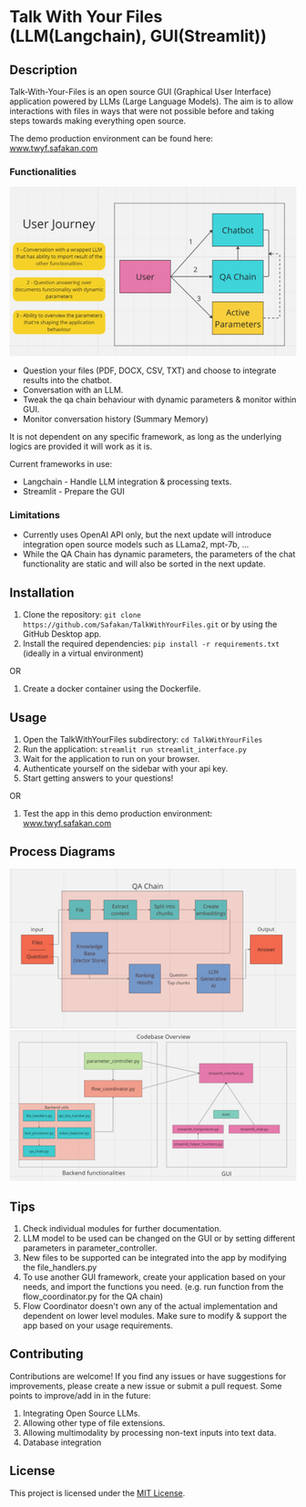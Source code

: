 # Talk With Your Files (LLM(Langchain), GUI(Streamlit))

## Description
Talk-With-Your-Files is an open source GUI (Graphical User Interface) application powered by LLMs (Large Language Models). The aim is to allow interactions with files in ways that were not possible before and taking steps towards making everything open source. 

The demo production environment can be found here: www.twyf.safakan.com


### Functionalities
![User Journey](images/user_journey.png)
- Question your files (PDF, DOCX, CSV, TXT) and choose to integrate results into the chatbot.
- Conversation with an LLM.
- Tweak the qa chain behaviour with dynamic parameters & monitor within GUI.
- Monitor conversation history (Summary Memory)

It is not dependent on any specific framework, as long as the underlying logics are provided it will work as it is.

Current frameworks in use:
- Langchain - Handle LLM integration & processing texts.
- Streamlit - Prepare the GUI

### Limitations
- Currently uses OpenAI API only, but the next update will introduce integration open source models such as LLama2, mpt-7b, ...
- While the QA Chain has dynamic parameters, the parameters of the chat functionality are static and will also be sorted in the next update.
  
## Installation

1. Clone the repository: `git clone https://github.com/Safakan/TalkWithYourFiles.git` or by using the GitHub Desktop app.
2. Install the required dependencies: `pip install -r requirements.txt` (ideally in a virtual environment)

OR
1. Create a docker container using the Dockerfile.
   
## Usage
1. Open the TalkWithYourFiles subdirectory: `cd TalkWithYourFiles`
2. Run the application: `streamlit run streamlit_interface.py`
3. Wait for the application to run on your browser.
4. Authenticate yourself on the sidebar with your api key.
5. Start getting answers to your questions!

OR
1. Test the app in this demo production environment: www.twyf.safakan.com

## Process Diagrams
![QA Chain](images/qa_chain.png)
![Codebase Overview](images/codebase_overview.png)

## Tips
1. Check individual modules for further documentation. 
2. LLM model to be used can be changed on the GUI or by setting different parameters in parameter_controller.
3. New files to be supported can be integrated into the app by modifying the file_handlers.py
4. To use another GUI framework, create your application based on your needs, and import the functions you need. (e.g. run function from the flow_coordinator.py for the QA chain)
5. Flow Coordinator doesn't own any of the actual implementation and dependent on lower level modules. Make sure to modify & support the app based on your usage requirements. 

## Contributing
Contributions are welcome! If you find any issues or have suggestions for improvements, please create a new issue or submit a pull request.
Some points to improve/add in in the future:
1. Integrating Open Source LLMs.
2. Allowing other type of file extensions.
3. Allowing multimodality by processing non-text inputs into text data.
4. Database integration

## License
This project is licensed under the [MIT License](LICENSE).


